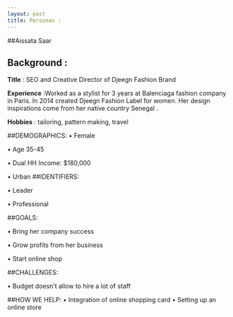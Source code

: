 ```yaml
---
layout: post
title: Personas :
---
```

##Aissata Saar

## Background :
**Title** : SEO and Creative Director of Djeegn Fashion Brand

**Experience** :Worked as a stylist for 3 years at Balenciaga fashion company in Paris. In 2014 created Djeegn Fashion Label for women. Her design inspirations come from her native country Senegal . 

**Hobbies** : tailoring, pattern making, travel


##DEMOGRAPHICS:
•	Female

•	Age 35-45

•	Dual HH Income: $180,000

•	Urban
##IDENTIFIERS:

•	Leader

•	Professional

##GOALS:

•	Bring her company success

•	Grow profits from her business

•	Start online shop

##CHALLENGES:

•	Budget doesn’t allow to hire a lot of staff

##HOW WE HELP:
•	Integration of online shopping card
•	Setting up an online store
